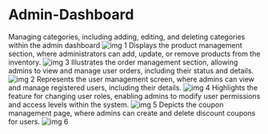 # Admin-Dashboard
Managing categories, including adding, editing, and deleting categories within the admin dashboard
![img 1](https://github.com/user-attachments/assets/0466c17b-05f1-4639-a637-27dc9e4853ca)
Displays the product management section, where administrators can add, update, or remove products from the inventory.
![img 3](https://github.com/user-attachments/assets/faba3dd8-ebea-45f1-8463-42f4c6d12927)
Illustrates the order management section, allowing admins to view and manage user orders, including their status and details.
![img 2](https://github.com/user-attachments/assets/c67b5a95-c4c6-4ec7-8fe3-7c0462038ca9)
Represents the user management screen, where admins can view and manage registered users, including their details.
![img 4](https://github.com/user-attachments/assets/0487f093-04f8-48ee-b8c4-ed3a6c7fbfd8)
Highlights the feature for changing user roles, enabling admins to modify user permissions and access levels within the system.
![img 5](https://github.com/user-attachments/assets/5d859769-e097-4703-9bfa-c35cb386bab3)
Depicts the coupon management page, where admins can create and delete discount coupons for users.
![img 6](https://github.com/user-attachments/assets/f2b69e99-37ef-45e2-abe7-a26da075b9c9)
